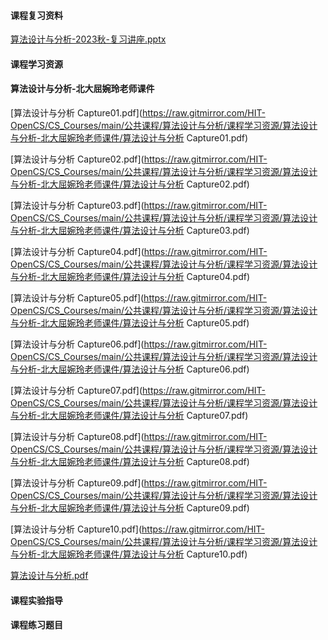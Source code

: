 <!-- tabs:start -->
#### **课程复习资料**

[算法设计与分析-2023秋-复习讲座.pptx](https://raw.gitmirror.com/HIT-OpenCS/CS_Courses/main/公共课程/算法设计与分析/课程复习资料/算法设计与分析-2023秋-复习讲座.pptx)

#### **课程学习资源**

#### **算法设计与分析-北大屈婉玲老师课件**

[算法设计与分析 Capture01.pdf](https://raw.gitmirror.com/HIT-OpenCS/CS_Courses/main/公共课程/算法设计与分析/课程学习资源/算法设计与分析-北大屈婉玲老师课件/算法设计与分析 Capture01.pdf)

[算法设计与分析 Capture02.pdf](https://raw.gitmirror.com/HIT-OpenCS/CS_Courses/main/公共课程/算法设计与分析/课程学习资源/算法设计与分析-北大屈婉玲老师课件/算法设计与分析 Capture02.pdf)

[算法设计与分析 Capture03.pdf](https://raw.gitmirror.com/HIT-OpenCS/CS_Courses/main/公共课程/算法设计与分析/课程学习资源/算法设计与分析-北大屈婉玲老师课件/算法设计与分析 Capture03.pdf)

[算法设计与分析 Capture04.pdf](https://raw.gitmirror.com/HIT-OpenCS/CS_Courses/main/公共课程/算法设计与分析/课程学习资源/算法设计与分析-北大屈婉玲老师课件/算法设计与分析 Capture04.pdf)

[算法设计与分析 Capture05.pdf](https://raw.gitmirror.com/HIT-OpenCS/CS_Courses/main/公共课程/算法设计与分析/课程学习资源/算法设计与分析-北大屈婉玲老师课件/算法设计与分析 Capture05.pdf)

[算法设计与分析 Capture06.pdf](https://raw.gitmirror.com/HIT-OpenCS/CS_Courses/main/公共课程/算法设计与分析/课程学习资源/算法设计与分析-北大屈婉玲老师课件/算法设计与分析 Capture06.pdf)

[算法设计与分析 Capture07.pdf](https://raw.gitmirror.com/HIT-OpenCS/CS_Courses/main/公共课程/算法设计与分析/课程学习资源/算法设计与分析-北大屈婉玲老师课件/算法设计与分析 Capture07.pdf)

[算法设计与分析 Capture08.pdf](https://raw.gitmirror.com/HIT-OpenCS/CS_Courses/main/公共课程/算法设计与分析/课程学习资源/算法设计与分析-北大屈婉玲老师课件/算法设计与分析 Capture08.pdf)

[算法设计与分析 Capture09.pdf](https://raw.gitmirror.com/HIT-OpenCS/CS_Courses/main/公共课程/算法设计与分析/课程学习资源/算法设计与分析-北大屈婉玲老师课件/算法设计与分析 Capture09.pdf)

[算法设计与分析 Capture10.pdf](https://raw.gitmirror.com/HIT-OpenCS/CS_Courses/main/公共课程/算法设计与分析/课程学习资源/算法设计与分析-北大屈婉玲老师课件/算法设计与分析 Capture10.pdf)

[算法设计与分析.pdf](https://raw.gitmirror.com/HIT-OpenCS/CS_Courses/main/公共课程/算法设计与分析/课程学习资源/算法设计与分析-北大屈婉玲老师课件/算法设计与分析.pdf)

#### **课程实验指导**

#### **课程练习题目**

<!-- tabs:end -->